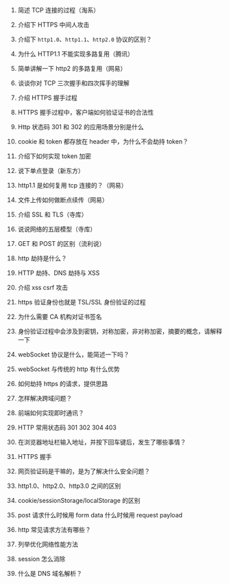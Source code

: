 1. 简述 TCP 连接的过程（淘系）

2. 介绍下 HTTPS 中间人攻击

3. 介绍下 `http1.0`、`http1.1`、`http2.0` 协议的区别？

4. 为什么 HTTP1.1 不能实现多路复用（腾讯）

5. 简单讲解一下 http2 的多路复用（网易）

6. 谈谈你对 TCP 三次握手和四次挥手的理解

7. 介绍 HTTPS 握手过程

8. HTTPS 握手过程中，客户端如何验证证书的合法性

9. Http 状态码 301 和 302 的应用场景分别是什么

10. cookie 和 token 都存放在 header 中，为什么不会劫持 token？

11. 介绍下如何实现 token 加密

12. 说下单点登录（新东方）

13. http1.1 是如何复用 tcp 连接的？（网易）

14. 文件上传如何做断点续传（网易）

15. 介绍 SSL 和 TLS（寺库）

16. 说说网络的五层模型（寺库）

17. GET 和 POST 的区别（流利说）

18. http 劫持是什么？

19. HTTP 劫持、DNS 劫持与 XSS

20. 介绍 xss csrf 攻击

21. https 验证身份也就是 TSL/SSL 身份验证的过程

22. 为什么需要 CA 机构对证书签名

23. 身份验证过程中会涉及到密钥，对称加密，非对称加密，摘要的概念，请解释一下

24. webSocket 协议是什么，能简述一下吗？

25. webSocket 与传统的 http 有什么优势

26. 如何劫持 https 的请求，提供思路

27. 怎样解决跨域问题？

28. 前端如何实现即时通讯？

29. HTTP 常用状态码 301 302 304 403

30. 在浏览器地址栏输入地址，并按下回车键后，发生了哪些事情？

31. HTTPS 握手

32. 网页验证码是干嘛的，是为了解决什么安全问题？

33. http1.0、http2.0、http3.0 之间的区别

34. cookie/sessionStorage/localStorage 的区别

35. post 请求什么时候用 form data 什么时候用 request payload

36. http 常见请求方法有哪些？

37. 列举优化网络性能方法

38. session 怎么消除

39. 什么是 DNS 域名解析？
